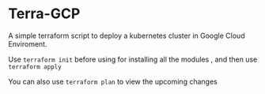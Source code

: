 # Terra-GCP

A simple terraform script to deploy a kubernetes cluster in Google Cloud Enviroment.

Use ```terraform init``` before using for installing all the modules , and then use ```terraform apply``` 

You can also use ```terraform plan``` to view the upcoming changes
